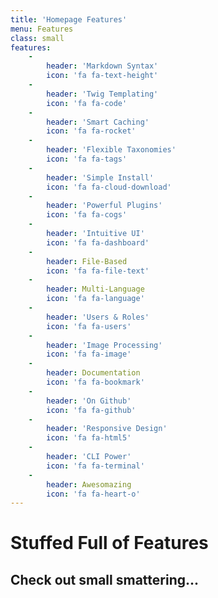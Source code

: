 ```yaml
---
title: 'Homepage Features'
menu: Features
class: small
features:
    -
        header: 'Markdown Syntax'
        icon: 'fa fa-text-height'
    -
        header: 'Twig Templating'
        icon: 'fa fa-code'
    -
        header: 'Smart Caching'
        icon: 'fa fa-rocket'
    -
        header: 'Flexible Taxonomies'
        icon: 'fa fa-tags'
    -
        header: 'Simple Install'
        icon: 'fa fa-cloud-download'
    -
        header: 'Powerful Plugins'
        icon: 'fa fa-cogs'
    -
        header: 'Intuitive UI'
        icon: 'fa fa-dashboard'
    -
        header: File-Based
        icon: 'fa fa-file-text'
    -
        header: Multi-Language
        icon: 'fa fa-language'
    -
        header: 'Users & Roles'
        icon: 'fa fa-users'
    -
        header: 'Image Processing'
        icon: 'fa fa-image'
    -
        header: Documentation
        icon: 'fa fa-bookmark'
    -
        header: 'On Github'
        icon: 'fa fa-github'
    -
        header: 'Responsive Design'
        icon: 'fa fa-html5'
    -
        header: 'CLI Power'
        icon: 'fa fa-terminal'
    -
        header: Awesomazing
        icon: 'fa fa-heart-o'
---
```


# Stuffed Full of Features
## **Check out small smattering...**
